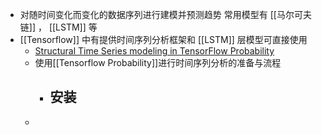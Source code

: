 - 对随时间变化而变化的数据序列进行建模并预测趋势
  常用模型有 [[马尔可夫链]] ， [[LSTM]] 等
- [[Tensorflow]] 中有提供时间序列分析框架和 [[LSTM]] 层模型可直接使用
	- [Structural Time Series modeling in TensorFlow Probability](https://blog.tensorflow.org/2019/03/structural-time-series-modeling-in.html?hl=zh-cn)
	- 使用[[Tensorflow Probability]]进行时间序列分析的准备与流程
		- 安装
			-
	-